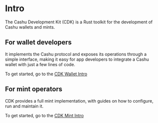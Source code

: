 # Intro

The Cashu Development Kit (CDK) is a Rust toolkit for the development of Cashu wallets and mints.

## For wallet developers

It implements the Cashu protocol and exposes its operations through a simple interface, making it easy for app developers to integrate a Cashu wallet with just a few lines of code.

To get started, go to the [CDK Wallet Intro](wallet/00_intro.md)

## For mint operators

CDK provides a full mint implementation, with guides on how to configure, run and maintain it.

To get started, go to the [CDK Mint Intro](mint/00_intro.md)